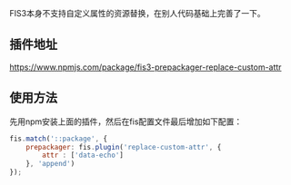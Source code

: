 FIS3本身不支持自定义属性的资源替换，在别人代码基础上完善了一下。

## 插件地址
https://www.npmjs.com/package/fis3-prepackager-replace-custom-attr

## 使用方法

先用npm安装上面的插件，然后在fis配置文件最后增加如下配置：

```javascript
fis.match('::package', {
	prepackager: fis.plugin('replace-custom-attr', {
		attr : ['data-echo']
	}, 'append')
});
```